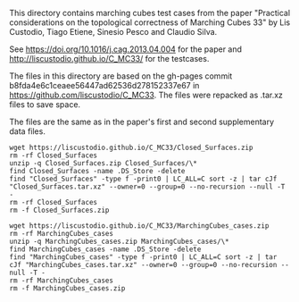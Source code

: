 This directory contains marching cubes test cases from the paper "Practical considerations on the topological correctness of Marching Cubes 33" by Lis Custodio, Tiago Etiene, Sinesio Pesco and Claudio Silva.

See <https://doi.org/10.1016/j.cag.2013.04.004> for the paper and <http://liscustodio.github.io/C_MC33/> for the testcases.

The files in this directory are based on the gh-pages commit b8fda4e6c1ceaee56447ad62536d278152337e67 in <https://github.com/liscustodio/C_MC33>. The files were repacked as .tar.xz files to save space.

The files are the same as in the paper's first and second supplementary data files.

```
wget https://liscustodio.github.io/C_MC33/Closed_Surfaces.zip
rm -rf Closed_Surfaces
unzip -q Closed_Surfaces.zip Closed_Surfaces/\*
find Closed_Surfaces -name .DS_Store -delete
find "Closed_Surfaces" -type f -print0 | LC_ALL=C sort -z | tar cJf "Closed_Surfaces.tar.xz" --owner=0 --group=0 --no-recursion --null -T -
rm -rf Closed_Surfaces
rm -f Closed_Surfaces.zip
```

```
wget https://liscustodio.github.io/C_MC33/MarchingCubes_cases.zip
rm -rf MarchingCubes_cases
unzip -q MarchingCubes_cases.zip MarchingCubes_cases/\*
find MarchingCubes_cases -name .DS_Store -delete
find "MarchingCubes_cases" -type f -print0 | LC_ALL=C sort -z | tar cJf "MarchingCubes_cases.tar.xz" --owner=0 --group=0 --no-recursion --null -T -
rm -rf MarchingCubes_cases
rm -f MarchingCubes_cases.zip
```
